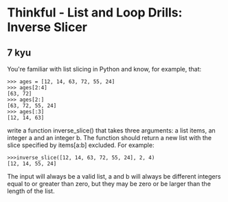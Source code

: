 # Thinkful - List and Loop Drills: Inverse Slicer
## 7 kyu

You're familiar with list slicing in Python and know, for example, that:
```
>>> ages = [12, 14, 63, 72, 55, 24]
>>> ages[2:4]
[63, 72]
>>> ages[2:]
[63, 72, 55, 24]
>>> ages[:3]
[12, 14, 63]
```
write a function inverse_slice() that takes three arguments: a list items, an integer a and an integer b. The function should return a new list with the slice specified by items[a:b] excluded. For example:
```
>>>inverse_slice([12, 14, 63, 72, 55, 24], 2, 4)
[12, 14, 55, 24]
```
The input will always be a valid list, a and b will always be different integers equal to or greater than zero, but they may be zero or be larger than the length of the list.

